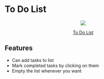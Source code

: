 # To Do List

<p align="center">
  <img src="https://user-images.githubusercontent.com/81075927/157844895-4cfc29fa-4b44-4ad4-81bb-f12413cbedac.png">
</p>

<p align="center">
  <a href="https://to-do-list-withjs.netlify.app" target="_blank">To Do List</a>
</p>

## Features
- Can add tasks to list
- Mark completed tasks by clicking on them
- Empty the list whenever you want
